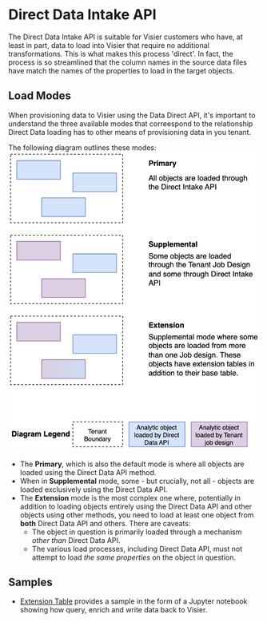 # Direct Data Intake API
The Direct Data Intake API is suitable for Visier customers who have, at least in part, data to load into Visier that require no additional transformations. This is what makes this process 'direct'. In fact, the process is so streamlined that the column names in the source data files have match the names of the properties to load in the target objects.

## Load Modes
When provisioning data to Visier using the Data Direct API, it's important to understand the three available modes that correespond to the relationship Direct Data loading has to other means of provisioning data in you tenant.

The following diagram outlines these modes:
![Three Direct Data Intake API Load Modes](/assets/images/load-options.png)
* The **Primary**, which is also the default mode is where all objects are loaded using the Direct Data API method.
* When in **Supplemental** mode, some - but crucially, not all - objects are loaded exclusively using the Direct Data API.
* The **Extension** mode is the most complex one where, potentially in addition to loading objects entirely using the Direct Data API and other objects using other methods, you need to load at least one object from **both** Direct Data API and others. There are caveats:
    * The object in question is primarily loaded through a mechanism _other than_ Direct Data API.
    * The various load processes, including Direct Data API, must not attempt to load _the same properties_ on the object in question.

## Samples
* [Extension Table](extension-table/jupyter/) provides a sample in the form of a Jupyter notebook showing how query, enrich and write data back to Visier.
